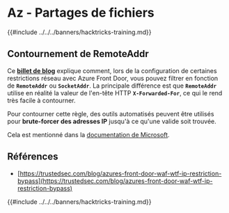 # Az - Partages de fichiers

{{#include ../../../banners/hacktricks-training.md}}

## Contournement de RemoteAddr

Ce **[billet de blog](https://trustedsec.com/blog/azures-front-door-waf-wtf-ip-restriction-bypass)** explique comment, lors de la configuration de certaines restrictions réseau avec Azure Front Door, vous pouvez filtrer en fonction de **`RemoteAddr`** ou **`SocketAddr`**. La principale différence est que **`RemoteAddr`** utilise en réalité la valeur de l'en-tête HTTP **`X-Forwarded-For`**, ce qui le rend très facile à contourner.

Pour contourner cette règle, des outils automatisés peuvent être utilisés pour **brute-forcer des adresses IP** jusqu'à ce qu'une valide soit trouvée.

Cela est mentionné dans la [documentation de Microsoft](https://learn.microsoft.com/en-us/azure/web-application-firewall/afds/waf-front-door-configure-ip-restriction).


## Références

- [https://trustedsec.com/blog/azures-front-door-waf-wtf-ip-restriction-bypass](https://trustedsec.com/blog/azures-front-door-waf-wtf-ip-restriction-bypass)

{{#include ../../../banners/hacktricks-training.md}}
